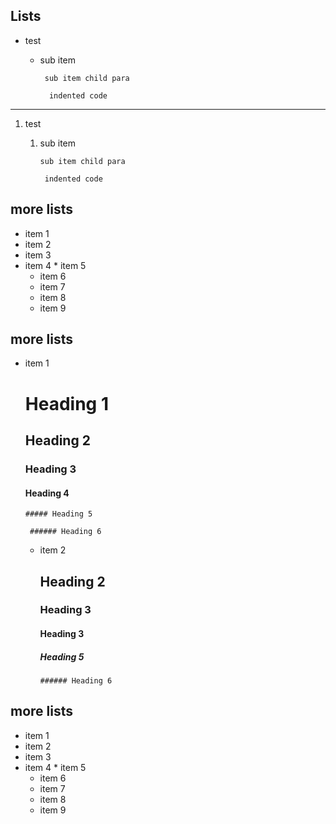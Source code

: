## Lists

-   test
    - sub item
 
           sub item child para
 
            indented code
 
 
---
 
1.  test
    1. sub item
  
           sub item child para
  
            indented code
 



## more lists

* item 1
 * item 2
  * item 3
   * item 4
    * item 5
     * item 6
      * item 7
       * item 8
        * item 9

## more lists

* item 1

  # Heading 1

   ## Heading 2

    ### Heading 3

     #### Heading 4

      ##### Heading 5

       ###### Heading 6

  * item 2

    ## Heading 2
  
     ### Heading 3
  
      #### Heading 3

       ##### Heading 5
    
        ###### Heading 6

## more lists

* item 1
 * item 2
  * item 3
   * item 4
    *  item 5
     *  item 6
      *  item 7
       *  item 8
        *  item 9
